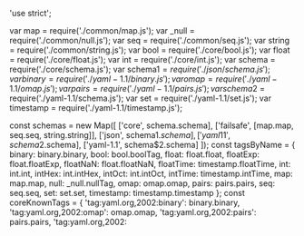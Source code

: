 'use strict';

var map = require('./common/map.js');
var _null = require('./common/null.js');
var seq = require('./common/seq.js');
var string = require('./common/string.js');
var bool = require('./core/bool.js');
var float = require('./core/float.js');
var int = require('./core/int.js');
var schema = require('./core/schema.js');
var schema$1 = require('./json/schema.js');
var binary = require('./yaml-1.1/binary.js');
var omap = require('./yaml-1.1/omap.js');
var pairs = require('./yaml-1.1/pairs.js');
var schema$2 = require('./yaml-1.1/schema.js');
var set = require('./yaml-1.1/set.js');
var timestamp = require('./yaml-1.1/timestamp.js');

const schemas = new Map([
    ['core', schema.schema],
    ['failsafe', [map.map, seq.seq, string.string]],
    ['json', schema$1.schema],
    ['yaml11', schema$2.schema],
    ['yaml-1.1', schema$2.schema]
]);
const tagsByName = {
    binary: binary.binary,
    bool: bool.boolTag,
    float: float.float,
    floatExp: float.floatExp,
    floatNaN: float.floatNaN,
    floatTime: timestamp.floatTime,
    int: int.int,
    intHex: int.intHex,
    intOct: int.intOct,
    intTime: timestamp.intTime,
    map: map.map,
    null: _null.nullTag,
    omap: omap.omap,
    pairs: pairs.pairs,
    seq: seq.seq,
    set: set.set,
    timestamp: timestamp.timestamp
};
const coreKnownTags = {
    'tag:yaml.org,2002:binary': binary.binary,
    'tag:yaml.org,2002:omap': omap.omap,
    'tag:yaml.org,2002:pairs': pairs.pairs,
    'tag:yaml.org,2002: